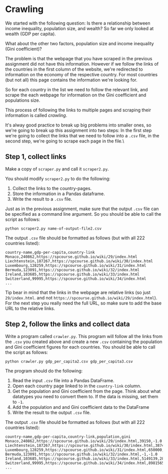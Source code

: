 # Crawling

We started with the following question: Is there a relationship between income inequality, population size, and wealth? So far we only looked at wealth (GDP per capita).

What about the other two factors, population size and income inequality (Gini coefficient)?

The problem is that the webpage that you have scraped in the previous assignment did not have this information. However if we follow the links of the countries in the first column of the website, we're redirected to information on the economy of the respective country. For most countries (but not all) this page contains the information we're looking for.

So for each country in the list we need to follow the relevant link, and scrape the each webpage for information on the Gini coefficient and populations size.

This process of following the links to multiple pages and scraping their information is called *crawling*.

It's alway good practice to break up big problems into smaller ones, so we're going to break up this assignment into two steps: In the first step we're going to collect the links that we need to follow into a `.csv` file, in the second step, we're going to scrape each page in the file.\

## Step 1, collect links

Make a copy of `scraper.py` and call it `scraper2.py`.

You should modify `scraper2.py` to do the following:

1. Collect the links to the country-pages.
2. Store the information in a Pandas dataframe.
3. Write the result to a `.csv` file.

Just as in the previous assignment, make sure that the output `.csv` file can be specified as a command line argument. So you should be able to call the script as follows:

    python scraper2.py name-of-output-file2.csv

The output `.csv` file should be formatted as follows (but with all 222 countries listed):

    country-name,gdp-per-capita,country-link
    Monaco,240862,https://spcourse.github.io/wiki/29/index.html
    Liechtenstein,187267,https://spcourse.github.io/wiki/30/index.html
    Luxembourg,128259,https://spcourse.github.io/wiki/31/index.html
    Bermuda,123091,https://spcourse.github.io/wiki/32/index.html
    Ireland,103685,https://spcourse.github.io/wiki/33/index.html
    Switzerland,99995,https://spcourse.github.io/wiki/34/index.html
    ...

Tip bear in mind that the links in the webpage are relative links (so just `29/index.html`. and not `https://spcourse.github.io/wiki/29/index.html`). For the next step you really need the full URL, so make sure to add the base URL to the relative links.

## Step 2, follow the links and collect data

Write a program called `crawler.py`. This program will follow all the links from the `.csv` you created above and create a new `.csv` containing the population and Gini coefficient figures for each countries. You should be able to call the script as follows:

    python crawler.py gdp_per_capita2.csv gdp_per_capita3.csv

The program should do the following:

1. Read the input `.csv` file into a Pandas DataFrame.
2. Open each country page linked to in the `country-link` column.
3. Get the population and Gini coefficient from the page. Think about what datatypes you need to convert them to. If the data is missing, set them to `-1`.
4. Add the population and and Gini coefficient data to the DataFrame
5. Write the result to the output `.csv` file.

The output `.csv` file should be formatted as follows (but with all 222 countries listed):

    country-name,gdp-per-capita,country-link,population,gini
    Monaco,240862,https://spcourse.github.io/wiki/29/index.html,39150,-1.0
    Liechtenstein,187267,https://spcourse.github.io/wiki/30/index.html,38748,-1.0
    Luxembourg,128259,https://spcourse.github.io/wiki/31/index.html,650000,32.3
    Bermuda,123091,https://spcourse.github.io/wiki/32/index.html,-1,-1.0
    Ireland,103685,https://spcourse.github.io/wiki/33/index.html,5149139,28.9
    Switzerland,99995,https://spcourse.github.io/wiki/34/index.html,8981565,31.1
    ...
